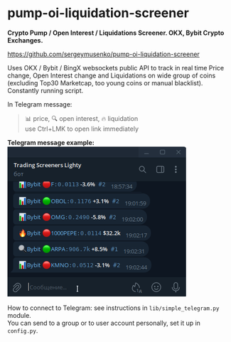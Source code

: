# pump-oi-liquidation-screener
<b>Crypto Pump / Open Interest / Liquidations Screener. OKX, Bybit Crypto Exchanges.</b>

https://github.com/sergeymusenko/pump-oi-liquidation-screener

Uses OKX / Bybit / BingX websockets public API to track in real time Price change,
Open Interest change and Liquidations on wide group of coins
(excluding Top30 Marketcap, too young coins or manual blacklist).
Constantly running script.

In Telegram message:
>	📊 price, 🔍 open interest, 🔥 liquidation<br/>
>	use Ctrl+LMK to open link immediately

**Telegram message example:<br/>**
<img src="telegram.png" alt="Telegram message">

How to connect to Telegram: see instructions in `lib/simple_telegram.py` module.<br/>
You can send to a group or to user account personally, set it up in `config.py`.
